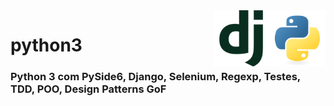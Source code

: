 <img src="https://github.com/devicons/devicon/blob/master/icons/python/python-original.svg" align="right" width="90">
<img src="https://github.com/devicons/devicon/blob/master/icons/django/django-plain.svg" align="right" width="90">

# python3

<h3>Python 3 com PySide6, Django, Selenium, Regexp, Testes, TDD, POO, Design Patterns GoF</h3>
<br>
